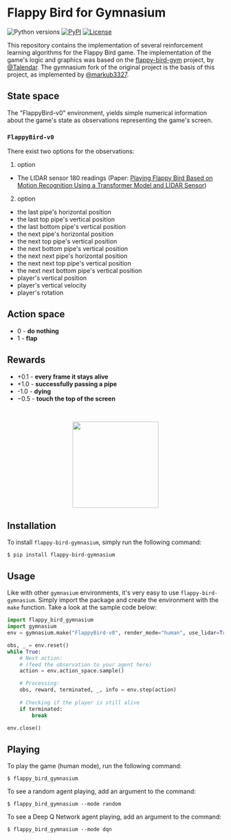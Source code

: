 # Flappy Bird for Gymnasium

![Python versions](https://img.shields.io/pypi/pyversions/flappy-bird-gymnasium)
[![PyPI](https://img.shields.io/pypi/v/flappy-bird-gymnasium)](https://pypi.org/project/flappy-bird-gymnasium/)
[![License](https://img.shields.io/github/license/markub3327/flappy-bird-gymnasium)](https://github.com/markub3327/flappy-bird-gymnasium/blob/master/LICENSE)

This repository contains the implementation of several reinforcement learning algorithms for
the Flappy Bird game. The implementation of the game's logic and graphics was
based on the [flappy-bird-gym](https://github.com/Talendar/flappy-bird-gym) project, by
[@Talendar](https://github.com/Talendar). The gymnasium fork of the original project is the basis of this project, as implemented by [@markub3327](https://github.com/markub3327).

## State space

The "FlappyBird-v0" environment, yields simple numerical information about the game's state as
observations representing the game's screen.

### `FlappyBird-v0`
There exist two options for the observations:  
1. option
* The LIDAR sensor 180 readings (Paper: [Playing Flappy Bird Based on Motion Recognition Using a Transformer Model and LIDAR Sensor](https://www.mdpi.com/1424-8220/24/6/1905))

2. option
* the last pipe's horizontal position
* the last top pipe's vertical position
* the last bottom pipe's vertical position
* the next pipe's horizontal position
* the next top pipe's vertical position
* the next bottom pipe's vertical position
* the next next pipe's horizontal position
* the next next top pipe's vertical position
* the next next bottom pipe's vertical position
* player's vertical position
* player's vertical velocity
* player's rotation

## Action space

* 0 - **do nothing**
* 1 - **flap**

## Rewards

* +0.1 - **every frame it stays alive**
* +1.0 - **successfully passing a pipe**
* -1.0 - **dying**
* −0.5 - **touch the top of the screen**

<br>

<p align="center">
  <img align="center" 
       src="https://github.com/markub3327/flappy-bird-gymnasium/blob/main/imgs/dqn.gif?raw=true" 
       width="200"/>
</p>

## Installation

To install `flappy-bird-gymnasium`, simply run the following command:

    $ pip install flappy-bird-gymnasium
    
## Usage

Like with other `gymnasium` environments, it's very easy to use `flappy-bird-gymnasium`.
Simply import the package and create the environment with the `make` function.
Take a look at the sample code below:

```python
import flappy_bird_gymnasium
import gymnasium
env = gymnasium.make("FlappyBird-v0", render_mode="human", use_lidar=True)

obs, _ = env.reset()
while True:
    # Next action:
    # (feed the observation to your agent here)
    action = env.action_space.sample()

    # Processing:
    obs, reward, terminated, _, info = env.step(action)
    
    # Checking if the player is still alive
    if terminated:
        break

env.close()
```

## Playing

To play the game (human mode), run the following command:

    $ flappy_bird_gymnasium
    
To see a random agent playing, add an argument to the command:

    $ flappy_bird_gymnasium --mode random

To see a Deep Q Network agent playing, add an argument to the command:

    $ flappy_bird_gymnasium --mode dqn
